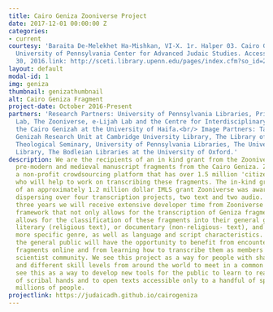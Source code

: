 ```yaml
---
title: Cairo Geniza Zooniverse Project
date: 2017-12-01 00:00:00 Z
categories:
- current
courtesy: 'Baraita De-Melekhet Ha-Mishkan, VI-X. 1r. Halper 03. Cairo Genizah Collection,
  University of Pennsylvania Center for Advanced Judaic Studies. Accessed November
  30, 2016.link: http://sceti.library.upenn.edu/pages/index.cfm?so_id=21140'
layout: default
modal-id: 1
img: geniza
thumbnail: genizathumbnail
alt: Cairo Geniza Fragment
project-date: October 2016-Present
partners: 'Research Partners: University of Pennsylvania Libraries, Princeton Geniza
  Lab, The Zooniverse, e-Lijah Lab and the Centre for Interdisciplinary Research of
  the Cairo Genizah at the University of Haifa.<br/> Image Partners: Taylor-Schechter
  Genizah Research Unit at Cambridge University Library, The Library of the Jewish
  Theological Seminary, University of Pennsylvania Libraries, The University of Manchester
  Library, The Bodleian Libraries at the University of Oxford.'
description: We are the recipients of an in kind grant from the Zooniverse to transcribe
  pre-modern and medieval manuscript fragments from the Cairo Geniza. Zooniverse is
  a non-profit crowdsourcing platform that has over 1.5 million 'citizen scientists'
  who will help to work on transcribing these fragments. The in-kind grant is part
  of an approximately 1.2 million dollar IMLS grant Zooniverse was awarded and is
  dispersing over four transcription projects, two text and two audio. Over the next
  three years we will receive extensive developer time from Zooniverse to build a
  framework that not only allows for the transcription of Geniza fragments but also
  allows for the classification of these fragments into their general genre, whether
  literary (religious text), or documentary (non-religious- text), and then their
  more specific genre, as well as language and script characteristics. Students and
  the general public will have the opportunity to benefit from encountering these
  fragments online and from learning how to transcribe them as members of this citizen
  scientist community. We see this project as a way for people with shared interests
  and different skill levels from around the world to meet in a common endeavor. We
  see this as a way to develop new tools for the public to learn to read a variety
  of scribal hands and to open texts accessible only to a handful of specialists to
  millions of people.
projectlink: https://judaicadh.github.io/cairogeniza
---
```

